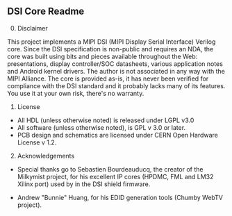 DSI Core Readme
------------------------

0. Disclaimer

This project implements a MIPI DSI (MIPI Display Serial Interface) Verilog core.
Since the DSI specification is non-public and requires an NDA, the core was built
using bits and pieces available throughout the Web: presentations, display controller/SOC
datasheets, various application notes and Android kernel drivers. The author is not 
associated in any way with the MIPI Alliance. The core is provided as-is, it has never been
verified for compliance with the DSI standard and it probably lacks many of its features.
You use it at your own risk, there's no warranty.

1. License

- All HDL (unless otherwise noted) is released under LGPL v3.0
- All software (unless otherwise noted), is GPL v 3.0 or later.
- PCB design and schematics are licensed under CERN Open Hardware License v 1.2.

2. Acknowledgements

- Special thanks go to Sebastien Bourdeauducq, the creator of the Milkymist project, for his 
  excellent IP cores (HPDMC, FML and LM32 Xilinx port) used by in the DSI shield firmware.

- Andrew "Bunnie" Huang, for his EDID generation tools (Chumby WebTV project).